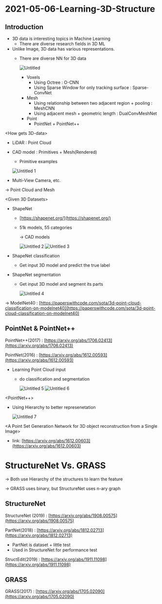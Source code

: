 # 2021-05-06-Learning-3D-Structure

## Introduction

<backgrounds>

- 3D data is interesting topics in Machine Learning
    - There are diverse research fields in 3D ML
- Unlike Image, 3D data has various representations.
    - There are diverse NN for 3D data

        
        ![Untitled](https://user-images.githubusercontent.com/65122489/116973546-adefb700-acf7-11eb-8bb4-ac56c04f2bd3.png)

        - Voxels
            - Using Octree : O-CNN
            - Using Sparse Window for only tracking surface : Sparse-ConvNet
        - Mesh
            - Using relationship between two adjacent region + pooling : MeshCNN
            - Using  adjacent mesh + geometric length : DualConvMeshNet
        - Point
            - PointNet + PointNet++

<How gets 3D-data>

- LiDAR : Point Cloud
- CAD model : Primitives + Mesh(Rendered)
    - Primitive examples

    ![Untitled 1](https://user-images.githubusercontent.com/65122489/116973492-9dd7d780-acf7-11eb-801b-68321f8b00bb.png)

- Multi-View Camera, etc.

→ Point Cloud and Mesh

<Given 3D Datasets>

- ShapeNet
    - [https://shapenet.org/](https://shapenet.org/)
    - 51k models, 55 categories

        → CAD models

        ![Untitled 2](https://user-images.githubusercontent.com/65122489/116973496-9fa19b00-acf7-11eb-9929-ef70c6bf82f7.png)
        ![Untitled 3](https://user-images.githubusercontent.com/65122489/116973505-a203f500-acf7-11eb-8989-85b1865e6f35.png)

- ShapeNet classification
    - Get input 3D model and predict the true label
- ShapeNet segmentation
    - Get input 3D model and segment its parts

        ![Untitled 4](https://user-images.githubusercontent.com/65122489/116973508-a29c8b80-acf7-11eb-8294-f051dcc71fae.png)

→ ModelNet40 : [https://paperswithcode.com/sota/3d-point-cloud-classification-on-modelnet40](https://paperswithcode.com/sota/3d-point-cloud-classification-on-modelnet40)

## PointNet & PointNet++

PointNet++(2017) : [https://arxiv.org/abs/1706.02413](https://arxiv.org/abs/1706.02413)

PointNet(2016) : [https://arxiv.org/abs/1612.00593](https://arxiv.org/abs/1612.00593)

<PointNet>

- Learning Point Cloud input
    - do classification and segmentation

        
        ![Untitled 5](https://user-images.githubusercontent.com/65122489/116973518-a6301280-acf7-11eb-90c2-3da6cf329383.png)
        ![Untitled 6](https://user-images.githubusercontent.com/65122489/116973523-a7f9d600-acf7-11eb-9e0e-736a324e62c0.png)

<PointNet++>

- Using Hierarchy to better represenetation

    ![Untitled 7](https://user-images.githubusercontent.com/65122489/116973530-a9c39980-acf7-11eb-8ee2-b46578282889.png)

<A Point Set Generation Network for 3D object reconstruction from a Single Image>

- link: [https://arxiv.org/abs/1612.00603](https://arxiv.org/abs/1612.00603)

# StructureNet Vs. GRASS

→ Both use Hierarchy of the structures to learn the feature

→ GRASS uses binary, but StructureNet uses n-ary graph

## StructureNet

StructureNet (2019) : [https://arxiv.org/abs/1908.00575](https://arxiv.org/abs/1908.00575)

PartNet(2018) : [https://arxiv.org/abs/1812.02713](https://arxiv.org/abs/1812.02713) 

- PartNet is dataset + little test
- Used in StructureNet for performance test

StructEdit(2019) : [https://arxiv.org/abs/1911.11098](https://arxiv.org/abs/1911.11098)

## GRASS

GRASS(2017) : [https://arxiv.org/abs/1705.02090](https://arxiv.org/abs/1705.02090)

